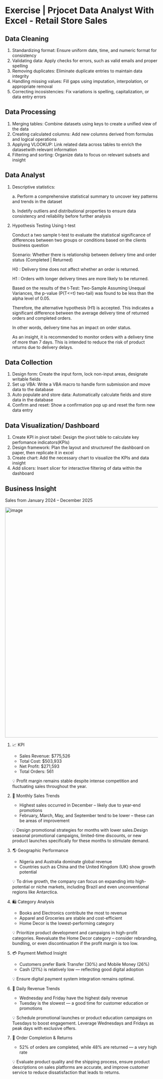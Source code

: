 # Exercise | Prjocet Data Analyst With Excel - Retail Store Sales

## Data Cleaning
1. Standardizing format: Ensure uniform date, time, and numeric format for consistency
2. Validating data: Apply checks for errors, such as valid emails and proper spelling
3. Removing duplicates: Eliminate duplicate entries to maintain data integrity
4. Handling missing values: Fill gaps using imputation, interpolation, or appropriate removal
5. Correcting incosistencies: Fix variations is spelling, capitalization, or data entry errors 

## Data Processing
1. Merging tables: Combine datasets using keys to create a unified view of the data
2. Creating calculated columns: Add new columns derived from formulas and logical operations
3. Applying VLOOKUP: Link related data across tables to enrich the datasetwith relevant information
4. Filtering and sorting: Organize data to focus on relevant subsets and insight

## Data Analyst
1. Descriptive statistics:
   
   a. Perform a comprehensive statistical summary to uncover key patterns and trends in the dataset
   
   b. Indetify outliers and distributional properties to ensure data consistency and reliability before further analysis
   
3. Hypothesis Testing Using t-test
   
   Conduct a two sample t-test to evaluate the statistical significance of differences between two groups or conditions based on the clients business question
   
   Scenario: Whether there is relationship between delivery time and order status (Completed | Returned)
   
   H0      : Delivery time does not affect whether an order is returned.
   
   H1      : Orders with longer delivery times are more likely to be returned.

   Based on the results of the t-Test: Two-Sample Assuming Unequal Variances, the p-value (P(T<=t) two-tail) was found to be less than the alpha level of 0.05.
   
   Therefore, the alternative hypothesis (H1) is accepted. This indicates a significant difference between the average delivery time of returned orders and completed orders.
   
   In other words, delivery time has an impact on order status.
   
   As an insight, it is recommended to monitor orders with a delivery time of more than 7 days. This is intended to reduce the risk of product returns due to delivery delays.

## Data Collection
1. Design form: Create the input form, lock non-input areas, designate writable fields
2. Set up VBA: Write a VBA macro to handle form submission and move data to the database
3. Auto populate and store data: Automatically calculate fields and store data in the database
4. Confirm and reset: Show a confirmation pop up and reset the form new data entry 

## Data Visualization/ Dashboard
1. Create KPI in pivot tabel: Design the pivot table to calculate key perfomance indicators(KPIs)
2. Design framework: Plan the layout and structureof the dashboard on paper, then replicate it in excel
3. Create chart: Add the necessary chart to visualize the KPIs and data insight
4. Add slicers: Insert slicer for interactive filtering of data within the dashboard

## Business Insight

Sales from January 2024 – December 2025

<img width="759" alt="image" src="https://github.com/user-attachments/assets/8ec0d8d2-3479-49a6-90a4-23ff05ddb4e1" />


1. 📈 KPI
   - Sales Revenue: $775,526
   - Total Cost: $503,933
   - Net Profit: $271,593
   - Total Orders: 561
     
   💡 Profit margin remains stable despite intense competition and fluctuating sales throughout the year.

2. 📅 Monthly Sales Trends
   - Highest sales occurred in December – likely due to year-end promotions
   - February, March, May, and September tend to be lower – these can be areas of improvement
     
   💡 Design promotional strategies for months with lower sales.Design seasonal promotional campaigns, limited-time discounts, or new product launches specifically for these months to stimulate demand.

3. 🌎 Geographic Performance
   - Nigeria and Australia dominate global revenue
   - Countries such as China and the United Kingdom (UK) show growth potential
     
   💡 To drive growth, the company can focus on expanding into high-potential or niche markets, including Brazil and even unconventional regions like Antarctica.

4. 🛍️ Category Analysis
   - Books and Electronics contribute the most to revenue
   - Apparel and Groceries are stable and cost-efficient
   - Home Decor is the lowest-performing category
     
   💡 Prioritize product development and campaigns in high-profit categories. Reevaluate the Home Decor category – consider rebranding, bundling, or even discontinuation if the profit margin is too low.

5. 💳 Payment Method Insight
   - Customers prefer Bank Transfer (30%) and Mobile Money (26%)
   - Cash (21%) is relatively low — reflecting good digital adoption
     
   💡 Ensure digital payment system integration remains optimal.

6. 📅 Daily Revenue Trends
   - Wednesday and Friday have the highest daily revenue
   - Tuesday is the slowest — a good time for customer education or promotions
     
   💡 Schedule promotional launches or product education campaigns on Tuesdays to boost engagement. Leverage Wednesdays and Fridays as peak days with exclusive offers.

7. 🚨 Order Completion & Returns
   - 52% of orders are completed, while 48% are returned — a very high rate
     
   💡 Evaluate product quality and the shipping process, ensure product descriptions on sales platforms are accurate, and improve customer service to reduce dissatisfaction that leads to returns.

